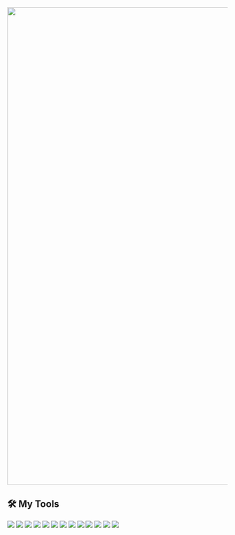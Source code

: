 <img src="./space.gif" width="1090px"/>

## 🛠️ My Tools
![](https://img.shields.io/badge/Mac_OS-MacOS?style=flat&logo=macos&logoColor=white&color=black)
![](https://img.shields.io/badge/Bash-informational?style=flat&logo=gnu-bash&logoColor=white&color=black)
![](https://img.shields.io/badge/Visual_Studio_Code-badge?style=flat&logo=visualstudiocode&logoColor=white&color=0078d7)
![](https://img.shields.io/badge/Python-informational?style=flat&logo=python&logoColor=white&color=4B8BBE)
![](https://img.shields.io/badge/TypeScript-informational?style=flat&logo=typescript&logoColor=white&color=007acc)
![](https://img.shields.io/badge/Golang-informational?style=flat&logo=go&logoColor=white&color=29BEB0)
![](https://img.shields.io/badge/PHP-informational?style=flat&logo=php&logoColor=white&color=474A8A)
![](https://img.shields.io/badge/PostgreSQL-informational?style=flat&logo=postgresql&logoColor=white&color=336791)
![](https://img.shields.io/badge/MySQL-informational?style=flat&logo=MySQL&logoColor=white&color=F29111)
![](https://img.shields.io/badge/MongoDB-informational?style=flat&logo=MongoDB&logoColor=white&color=3FA037)
![](https://img.shields.io/badge/Docker-informational?style=flat&logo=docker&logoColor=white&color=0db7ed)
![](https://img.shields.io/badge/Digital_Ocean-informational?style=flat&logo=digitalocean&logoColor=white&color=0080FF)
![](https://img.shields.io/badge/Google_Cloud-informational?style=flat&logo=googlecloud&logoColor=white&color=34A853)